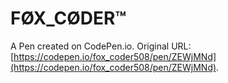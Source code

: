 # FØX_CØDER™

A Pen created on CodePen.io. Original URL: [https://codepen.io/fox_coder508/pen/ZEWjMNd](https://codepen.io/fox_coder508/pen/ZEWjMNd).


